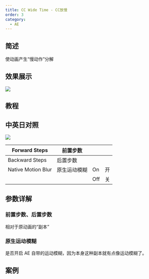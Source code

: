 ```yaml
---
title: CC Wide Time - CC放慢
order: 3
category:
  - AE
---
```


## 简述

使动画产生“慢动作”分解

## 效果展示

![](https://cdn.yuelili.com/20220102102312.png)

## 教程

## 中英日对照

![](https://mir.yuelili.com/wp-content/uploads/user/AE/effects/AE-Effects-Time-CC_Wide_Time.png)

| Forward Steps      | 前置步数     |     |     |
| ------------------ | ------------ | --- | --- |
| Backward Steps     | 后置步数     |     |     |
| Native Motion Blur | 原生运动模糊 | On  | 开  |
|                    |              | Off | 关  |

## 参数详解

### 前置步数、后置步数

相对于原动画的“副本”

### 原生运动模糊

是否开启 AE 自带的运动模糊，因为本身这种副本就有点像运动模糊了。

## 案例
